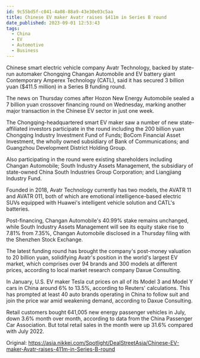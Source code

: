 ```yaml
---
id: 9c55bd5f-c041-4a08-88a9-43e30e03c5aa
title: Chinese EV maker Avatr raises $411m in Series B round
date_published: 2023-09-01 12:53:43
tags:
  - China
  - EV
  - Automotive
  - Business
---
```


Chinese smart electric vehicle company Avatr Technology, backed by state-run automaker Chongqing Changan Automobile and EV battery giant Contemporary Amperex Technology (CATL), said it has secured 3 billion yuan ($411.5 million) in a Series B funding round.

The news on Thursday comes after Hozon New Energy Automobile sealed a 7 billion yuan crossover financing round on Wednesday, marking another major transaction in the Chinese EV sector in just one week.

The Chongqing-headquartered smart EV maker saw a number of new state-affiliated investors participate in the round including the 200 billion yuan Chongqing Industry Investment Fund of Funds; BoCom Financial Asset Investment, the wholly owned subsidiary of Bank of Communications; and Guangzhou Development District Holding Group.

Also participating in the round were existing shareholders including Changan Automobile; South Industry Assets Management, the subsidiary of state-owned China South Industries Group Corporation; and Liangjiang Industry Fund.

Founded in 2018, Avatr Technology currently has two models, the AVATR 11 and AVATR 011, both of which are emotional intelligence-based electric SUVs equipped with Huawei's intelligent vehicle solution and CATL's batteries.

Post-financing, Changan Automobile's 40.99% stake remains unchanged, while South Industry Assets Management will see its equity stake rise to 7.81% from 7.35%, Changan Automobile disclosed in a Thursday filing with the Shenzhen Stock Exchange.

The latest funding round has brought the company's post-money valuation to 20 billion yuan, solidifying Avatr's position in the world's largest EV market, which comprises over 94 brands and 300 models at different prices, according to local market research company Daxue Consulting.

In January, U.S. EV maker Tesla cut prices on all of its Model 3 and Model Y cars in China around 6% to 13.5%, according to Reuters' calculations. This has prompted at least 40 auto brands operating in China to follow suit and join the price war amid weakening demand, according to Daxue Consulting.

Retail customers bought 641,005 new energy passenger vehicles in July, down 3.6% month over month, according to data from the China Passenger Car Association. But total retail sales in the month were up 31.6% compared with July 2022.

Original: https://asia.nikkei.com/Spotlight/DealStreetAsia/Chinese-EV-maker-Avatr-raises-411m-in-Series-B-round